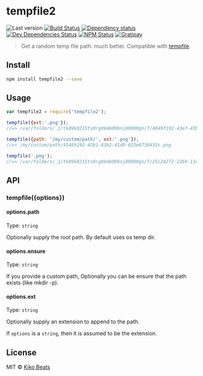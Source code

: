 # tempfile2

![Last version](https://img.shields.io/github/tag/Kikobeats/tempfile2.svg?style=flat-square)
[![Build Status](http://img.shields.io/travis/Kikobeats/tempfile2/master.svg?style=flat-square)](https://travis-ci.org/Kikobeats/tempfile2)
[![Dependency status](http://img.shields.io/david/Kikobeats/tempfile2.svg?style=flat-square)](https://david-dm.org/Kikobeats/tempfile2)
[![Dev Dependencies Status](http://img.shields.io/david/dev/Kikobeats/tempfile2.svg?style=flat-square)](https://david-dm.org/Kikobeats/tempfile2#info=devDependencies)
[![NPM Status](http://img.shields.io/npm/dm/tempfile2.svg?style=flat-square)](https://www.npmjs.org/package/tempfile2)
[![Gratipay](https://img.shields.io/gratipay/Kikobeats.svg?style=flat-square)](https://gratipay.com/~Kikobeats/)

> Get a random temp file path. much better. Compatible with [tempfile](https://github.com/sindresorhus/tempfile).

## Install

```bash
npm install tempfile2 --save
```

## Usage

```js
var tempfile2 = require('tempfile2');

tempfile({ext:'.png'});
//=> /var/folders/_1/tk89k8215ts0rg0kmb096nj80000gn/T/4049f192-43e7-43b2-98d9-094e6760861b.png

tempfile({path: '/my/custom/path/', ext:'.png'});
//=> /my/custom/path/4546h192-42b1-43b2-41d9-023e6730432c.png

tempfile('.png');
//=> /var/folders/_1/tk89k8215ts0rg0kmb096nj80000gn/T/25c24272-2269-11e5-a17f-82bd40254040.png
```

## API

### tempfile({options})

#### options.path

Type: `string`

Optionally supply the root path. By default uses os temp dir.

#### options.ensure

Type: `string`

If you provide a custom path, Optionally you can be ensure that the path exists (like mkdir -p).

#### options.ext

Type: `string`

Optionally supply an extension to append to the path.

If `options` is a `string`, then it is assumed to be the extension.

## License

MIT © [Kiko Beats](http://www.kikobeats.com)
